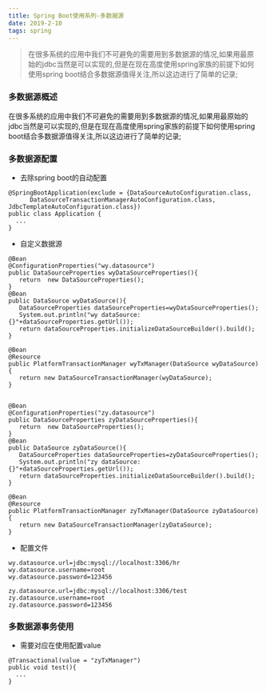 ```yaml
---
title: Spring Boot使用系列-多数据源
date: 2019-2-10
tags: spring
---
```

>在很多系统的应用中我们不可避免的需要用到多数据源的情况,如果用最原始的jdbc当然是可以实现的,但是在现在高度使用spring家族的前提下如何使用spring boot结合多数据源值得关注,所以这边进行了简单的记录;

<!-- more -->

### 多数据源概述
在很多系统的应用中我们不可避免的需要用到多数据源的情况,如果用最原始的jdbc当然是可以实现的,但是在现在高度使用spring家族的前提下如何使用spring boot结合多数据源值得关注,所以这边进行了简单的记录;
### 多数据源配置
* 去除spring boot的自动配置
```
@SpringBootApplication(exclude = {DataSourceAutoConfiguration.class,
      DataSourceTransactionManagerAutoConfiguration.class, JdbcTemplateAutoConfiguration.class})
public class Application {
  ...
}
```

* 自定义数据源
```
@Bean
@ConfigurationProperties("wy.datasource")
public DataSourceProperties wyDataSourceProperties(){
   return  new DataSourceProperties();
}
@Bean
public DataSource wyDataSource(){
   DataSourceProperties dataSourceProperties=wyDataSourceProperties();
   System.out.println("wy dataSource: {}"+dataSourceProperties.getUrl());
   return dataSourceProperties.initializeDataSourceBuilder().build();
}

@Bean
@Resource
public PlatformTransactionManager wyTxManager(DataSource wyDataSource){
   return new DataSourceTransactionManager(wyDataSource);
}


@Bean
@ConfigurationProperties("zy.datasource")
public DataSourceProperties zyDataSourceProperties(){
   return  new DataSourceProperties();
}
@Bean
public DataSource zyDataSource(){
   DataSourceProperties dataSourceProperties=zyDataSourceProperties();
   System.out.println("zy dataSource: {}"+dataSourceProperties.getUrl());
   return dataSourceProperties.initializeDataSourceBuilder().build();
}

@Bean
@Resource
public PlatformTransactionManager zyTxManager(DataSource zyDataSource){
   return new DataSourceTransactionManager(zyDataSource);
}
```

* 配置文件
```
wy.datasource.url=jdbc:mysql://localhost:3306/hr
wy.datasource.username=root
wy.datasource.password=123456

zy.datasource.url=jdbc:mysql://localhost:3306/test
zy.datasource.username=root
zy.datasource.password=123456
```

### 多数据源事务使用
* 需要对应在使用配置value
```
@Transactional(value = "zyTxManager")
public void test(){
  ...
}
```

